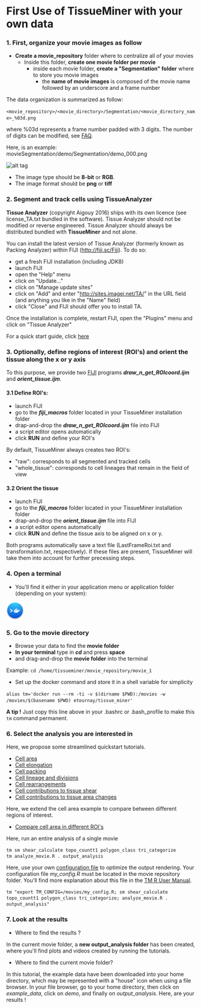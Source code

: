 # First Use of TissueMiner with your own data

### 1. First, organize your movie images as follow

* **Create a movie_repository** folder where to centralize all of your movies
    + Inside this folder, **create one movie folder per movie**
        + inside each movie folder, **create a "Segmentation" folder** where to store you movie images
            + the **name of movie images** is composed of the movie name followed by an underscore and a frame number 

The data organization is summarized as follow:

`<movie_repository>/<movie_directory>/Segmentation/<movie_directory_name>_%03d.png`


where %03d represents a frame number padded with 3 digits. The number of digits can be modified, see [FAQ](https://github.com/mpicbg-scicomp/tissue_miner/blob/master/faq.md).


Here, is an example: movieSegmentation/demo/Segmentation/demo_000.png

![alt tag](https://github.com/mpicbg-scicomp/tissue_miner/blob/gh-pages/readme_screenshots/data_organization.png)

* The image type should be **8-bit** or **RGB**.
* The image format should be **png** or **tiff**


### 2. Segment and track cells using TissueAnalyzer

**Tissue Analyzer** (copyright Aigouy 2016) ships with its own licence
(see license_TA.txt bundled in the software). Tissue Analyzer should not be modified or
reverse engineered.  Tissue Analyzer should always be distributed
bundled with **TissueMiner** and not alone.

You can install the latest version of Tissue Analyzer (formerly known
as Packing Analyzer) within FIJI (http://fiji.sc/Fiji). To do so:

* get a fresh FIJI installation (including JDK8)
* launch FIJI
* open the "Help" menu
* click on "Update..."
* click on "Manage update sites"
* click on "Add" and enter "http://sites.imagej.net/TA/" in the URL field (and anything you like in the "Name" field)
* click "Close" and FIJI should offer you to install TA.

Once the installation is complete, restart FIJI, open the "Plugins" menu and click on "Tissue Analyzer"

For a quick start guide, click [here](https://mpicbg-scicomp.github.io/tissue_miner/tm_tutorial/TAdoc.pdf)


### 3. Optionally, define regions of interest (ROI's) and orient the tissue along the x or y axis
To this purpose, we provide two [FIJI](http://fiji.sc/) programs ***draw_n_get_ROIcoord.ijm*** and ***orient_tissue.ijm***.

#### 3.1 Define ROI's:
* launch FIJI
* go to the ***fiji_macros*** folder located in your TissueMiner installation folder
* drap-and-drop the ***draw_n_get_ROIcoord.ijm*** file into FIJI
* a script editor opens automatically
* click **RUN** and define your ROI's   

By default, TissueMiner always creates two ROI's: 

* "raw": corresponds to all segmented and tracked cells
* "whole_tissue": corresponds to cell lineages that remain in the field of view



#### 3.2 Orient the tissue
* launch FIJI
* go to the ***fiji_macros*** folder located in your TissueMiner installation folder
* drap-and-drop the ***orient_tissue.ijm*** file into FIJI
* a script editor opens automatically
* click **RUN** and define the tissue axis to be aligned on x or y. 

Both programs automatically save a text file (LastFrameRoi.txt and transformation.txt, respectively). If these files are present, TissueMiner will take them into account for further precessing steps.


### 4. Open a terminal

* You'll find it either in your application menu or application folder (depending on your system):

![alt tag](../../readme_screenshots/docker_toolbox_osx_quickstart_icon_nolabel.png)


### 5. Go to the movie directory

* Browse your data to find the **movie folder**
* **In your terminal** type in ***cd*** and press **space**
* and drag-and-drop the **movie folder** into the terminal

Example:
`cd /home/tissueminer/movie_repository/movie_1` 


* Set up the docker command and store it in a shell variable for simplicity

`alias tm='docker run --rm -ti -v $(dirname $PWD):/movies -w /movies/$(basename $PWD) etournay/tissue_miner'`

**A tip !** Just copy this line above in your .bashrc or .bash_profile to make this `tm` command permanent.


### 6. Select the analysis you are interested in
Here, we propose some streamlined quickstart tutorials.

* [Cell area](tutorials/cell_area.md#cell-area-analysis)
* [Cell elongation](tutorials/cell_elongation.md#cell-elongation-analysis)
* [Cell packing](tutorials/cell_packing.md#cell-packing-analysis)
* [Cell lineage and divisions](tutorials/ell_lineage_and_divisions.md#cell-lineage-and-division-analysis)
* [Cell rearrangements](tutorials/cell_rearrangements.md#cell-rearrangement-analysis)
* [Cell contributions to tissue shear](tutorials/cell_contributions_to_tissue_shear.md#cell-contributions-to-tissue-shear-analysis)
* [Cell contributions to tissue area changes](tutorials/cell_contributions_to_tissue_area_changes.md#cell-contributions-to-tissue-area-change-analysis)

Here, we extend the cell area example to compare between different regions of interest.

* [Compare cell area in different ROI's](tutorials/cell_area_ROI.md#cell-area-analysis-in-multiple-rois)

Here, run an entire analysis of a single movie

```
tm sm shear_calculate topo_countt1 polygon_class tri_categorize 
tm analyze_movie.R . output_analysis
```

Here, use your own [configuration file](https://github.com/mpicbg-scicomp/tissue_miner/blob/master/config/flywing_tm_config.R) to optimize the output rendering. Your configuration file *my_config.R* must be located in the movie repository folder. You'll find more explanation about this file in the [TM R User Manual](https://mpicbg-scicomp.github.io/tissue_miner/user_manual/TM_R-UserManual.html#tissueminer-api-configuration).
```
tm "export TM_CONFIG=/movies/my_config.R; sm shear_calculate topo_countt1 polygon_class tri_categorize; analyze_movie.R . output_analysis"
```


### 7. Look at the results 

* Where to find the results ? 

In the current movie folder, a **new output_analysis folder** has been created, where you'll find plots and videos created by running the tutorials. 

* Where to find the current movie folder?

In this tutorial, the example data have been downloaded into your home directory, which may be represented with a "house" icon when using a file browser. In your file browser, go to your home directory, then click on *example_data*, click on *demo*, and finally on *output_analysis*. Here, are your results !

